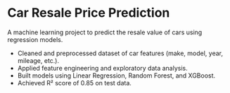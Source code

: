 # Car Resale Price Prediction
A machine learning project to predict the resale value of cars using regression models.  
- Cleaned and preprocessed dataset of car features (make, model, year, mileage, etc.).  
- Applied feature engineering and exploratory data analysis.  
- Built models using Linear Regression, Random Forest, and XGBoost.  
- Achieved R² score of 0.85 on test data.  


